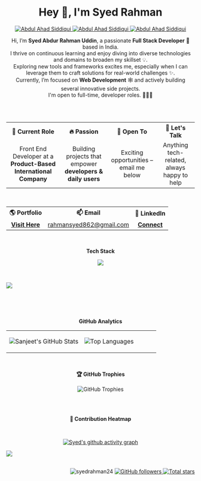 <h1 align="center"> Hey 👋, I'm Syed Rahman </h1>

<p align="center">

  <a href="https://www.linkedin.com/in/abdulahadsiddiqui11/" target="_blank">
  <img border="0" alt="Abdul Ahad Siddiqui" src="https://img.icons8.com/doodle/40/000000/linkedin--v2.png"/>
  </a>

  <a href="mailto:abdulahadsiddiqui011@gmail.com" target="_blank">
  <img border="0" alt="Abdul Ahad Siddiqui" src="https://img.icons8.com/doodle/38/000000/gmail-new.png"/>
  </a>
  
  <a href="https://www.abdulahadsiddiqui.com/" target="_blank">
  <img border="0" alt="Abdul Ahad Siddiqui" src="https://img.icons8.com/doodle/40/null/internet--v1.png"/>
  </a>
  
</p>

<div align="center">
Hi, I’m <strong>Syed Abdur Rahman Uddin</strong>, a passionate <strong>Full Stack Developer</strong> 🚀 based in India.<br />
I thrive on continuous learning and enjoy diving into diverse technologies and domains to broaden my skillset 💡.<br />
Exploring new tools and frameworks excites me, especially when I can leverage them to craft solutions for real-world challenges ✨.<br />
Currently, I’m focused on <strong>Web Development</strong> 🕸️ and actively building several innovative side projects.<br />
I'm open to full-time, developer roles. 👨🏻‍💻
</div>

<br><br>

<div align="center">

<table>
  <tr>
    <th>💼 Current Role</th>
    <th>🔥 Passion</th>
    <th>🤝 Open To</th>
    <th>💬 Let's Talk</th>
  </tr>
  <tr>
    <td align="center">Front End Developer at a <b>Product-Based International Company</b></td>
    <td align="center">Building projects that empower <b>developers & daily users</b></td>
    <td align="center">Exciting opportunities – email me below</td>
    <td align="center">Anything tech-related, always happy to help</td>
  </tr>
</table>

<br>

<table>
  <tr>
    <th>🌎 Portfolio</th>
    <th>📫 Email</th>
    <th>🔗 LinkedIn</th>
  </tr>
  <tr>
    <td align="center"><a href="https://www.google.com/"><b>Visit Here</b></a></td>
    <td align="center"><a href="mailto:rahmansyed862@gmail.com">rahmansyed862@gmail.com</a></td>
    <td align="center"><a href="https://www.linkedin.com/in/syedabdurrahmanuddin/"><b>Connect</b></a></td>
  </tr>
</table>

</div>

<br>

<div align="center">

**Tech Stack**
<p align="center">
  <img src="https://skillicons.dev/icons?i=html,css,js,react,nodejs,express,mongodb,git,github,netlify,vercel,docker,webflow,python,java,,mysql,next,typescript,vscode,figma,tailwind,bootstrap,graphql,redux,aws,kubernetes,flutter,linux"/>
</p>

</div>

<br>

<img src="https://user-images.githubusercontent.com/73097560/115834477-dbab4500-a447-11eb-908a-139a6edaec5c.gif"><br><br>

<!---

<div align="center">

**Featured Projects**
<p align="center">
  <a href="LIVE_LINK"><img src="https://github.com/syedrahman24/syedrahman24/raw/main/src/assets/pp1.png" width="45%" alt="Resume Builder"/>
  <a href="LIVE_LINK"><img src="https://github.com/syedrahman24/syedrahman24/raw/main/src/assets/pp1.png" width="45%" alt="Resume Builder"/>
</p>

<p align="center">
  <a href="LIVE_LINK"><img src="https://github.com/syedrahman24/syedrahman24/raw/main/src/assets/pp1.png" width="45%" alt="Resume Builder"/>
  <a href="LIVE_LINK"><img src="https://github.com/syedrahman24/syedrahman24/raw/main/src/assets/pp1.png" width="45%" alt="Resume Builder"/>
</p>

</div>--->

<br><br>

<div align="center">

**GitHub Analytics**

</div>

<div align="center">
<table>
<tr>
<td width="50%">

![Sanjeet's GitHub Stats](https://github-readme-stats.vercel.app/api?username=syedrahman24&show_icons=true&theme=tokyonight&hide_border=true&bg_color=0D1117&title_color=00D9FF&icon_color=00D9FF&text_color=FFFFFF)

</td>
<td width="50%">

![Top Languages](https://github-readme-stats.vercel.app/api/top-langs/?username=syedrahman24&layout=compact&theme=tokyonight&hide_border=true&bg_color=0D1117&title_color=00D9FF&text_color=FFFFFF)

</td>
</tr>
</table>

<br>

**🏆 GitHub Trophies**
<br><br>
![GitHub Trophies](https://github-profile-trophy.vercel.app/?username=syedrahman24&theme=tokyonight&no-frame=true&no-bg=true&margin-w=4&row=1)

</div>

<br><br>

<div align="center">

**📅 Contribution Heatmap**

<br>

[![Syed's github activity graph](https://github-readme-activity-graph.vercel.app/graph?username=syedrahman24&bg_color=0d1117&color=00f7ff&line=00f7ff&point=ffffff&area=true&hide_border=true)](https://github.com/ashutosh00710/github-readme-activity-graph)

</div>

<img src="https://user-images.githubusercontent.com/73097560/115834477-dbab4500-a447-11eb-908a-139a6edaec5c.gif"><br><br>


<p align="right">
  <!-- Komarev Profile Views -->
  <img src="https://komarev.com/ghpvc/?username=syedrahman24&label=Profile%20Views&color=0e75b6&style=for-the-badge" alt="syedrahman24" />
  <!-- Followers -->
  <a href="https://github.com/syedrahman24?tab=followers">
    <img src="https://img.shields.io/github/followers/syedrahman24?label=Followers&&style=for-the-badge&color=brightgreen" alt="GitHub followers" />
  </a>
  <!-- Stars -->
  <a href="https://github.com/syedrahman24">
    <img src="https://img.shields.io/github/stars/syedrahman24?label=Stars&&style=for-the-badge&color=yellow" alt="Total stars" />
  </a>
</p>


